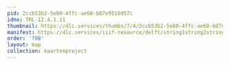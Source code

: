 ```yaml
---
pid: 2ccb53b2-5e80-4ffc-ae60-b87e9516957c
idno: TRL-12.4.1.11
thumbnail: https://dlc.services/thumbs/7/4/2ccb53b2-5e80-4ffc-ae60-b87e9516957c/full/400,339/0/default.jpg
manifest: https://dlc.services/iiif-resource/delft/string1string2string3/kaartenproject-2007/TRL-12.4.1.11
order: '708'
layout: map
collection: kaartenproject
---
```

